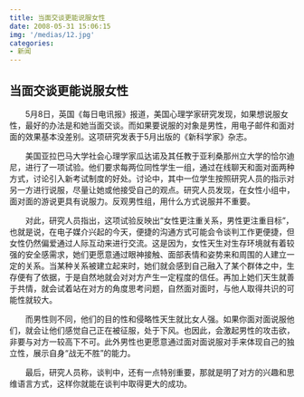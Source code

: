 ```yaml
---
title: 当面交谈更能说服女性
date: 2008-05-31 15:06:15
img: '/medias/12.jpg'
categories:
- 新闻
---
```


## 当面交谈更能说服女性

　　5月8日，英国《每日电讯报》报道，美国心理学家研究发现，如果想说服女性，最好的办法是和她当面交谈。而如果要说服的对象是男性，用电子邮件和面对面的效果基本没差别。这项研究发表于5月出版的《新科学家》杂志。

　　美国亚拉巴马大学社会心理学家瓜达诺及其任教于亚利桑那州立大学的恰尔迪尼，进行了一项试验。他们要求每两位同性学生一组，通过在线聊天和面对面两种方式，讨论引入新考试制度的好处。讨论中，其中一位学生按照研究人员的指示对另一方进行说服，尽量让她或他接受自己的观点。研究人员发现，在女性小组中，面对面的游说更具有说服力。反观男性组，用什么方式说服并不重要。

　　对此，研究人员指出，这项试验反映出“女性更注重关系，男性更注重目标”，也就是说，在电子媒介兴起的今天，便捷的沟通方式可能会令谈判工作更便捷，但女性仍然偏爱通过人际互动来进行交流。这是因为，女性天生对生存环境就有着较强的安全感需求，她们更愿意通过眼神接触、面部表情和姿势来和周围的人建立一定的关系。当某种关系被建立起来时，她们就会感到自己融入了某个群体之中，生存便有了依据，于是自然地就会对对方产生一定程度的信任。再加上她们天生就善于共情，就会试着站在对方的角度思考问题，自然面对面时，与他人取得共识的可能性就较大。

　　而男性则不同，他们的目的性和侵略性天生就比女人强。如果你面对面说服他们，就会让他们感觉自己正在被征服，处于下风。也因此，会激起男性的攻击欲，非要与对方一较高下不可。此外男性也更愿意通过面对面说服对手来体现自己的独立性，展示自身“战无不胜”的能力。

　　最后，研究人员称，谈判中，还有一点特别重要，那就是明了对方的兴趣和思维语言方式，这样你就能在谈判中取得更大的成功。